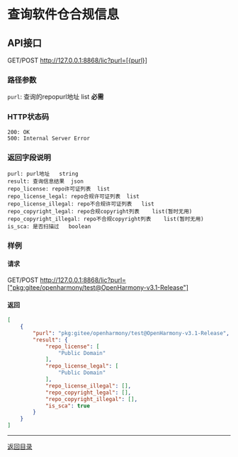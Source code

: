 # 查询软件仓合规信息

## API接口
GET/POST  http://127.0.0.1:8868/lic?purl=[{purl}]

### 路径参数
`purl`: 查询的repopurl地址     list      **必需**

### HTTP状态码
```text
200: OK
500: Internal Server Error
```

### 返回字段说明
```
purl: purl地址   string
result: 查询信息结果  json
repo_license: repo许可证列表  list
repo_license_legal: repo合规许可证列表  list
repo_license_illegal: repo不合规许可证列表   list
repo_copyright_legal: repo合规copyright列表    list(暂时无用)
repo_copyright_illegal: repo不合规copyright列表    list(暂时无用)
is_sca: 是否扫描过   boolean
```

### 样例
#### 请求
GET/POST  http://127.0.0.1:8868/lic?purl=["pkg:gitee/openharmony/test@OpenHarmony-v3.1-Release"]

#### 返回
```json
[
    {
        "purl": "pkg:gitee/openharmony/test@OpenHarmony-v3.1-Release",
        "result": {
            "repo_license": [
                "Public Domain"
            ],
            "repo_license_legal": [
                "Public Domain"
            ],
            "repo_license_illegal": [],
            "repo_copyright_legal": [],
            "repo_copyright_illegal": [],
            "is_sca": true
        }
    }
]
```

---

[返回目录](../../README.md)